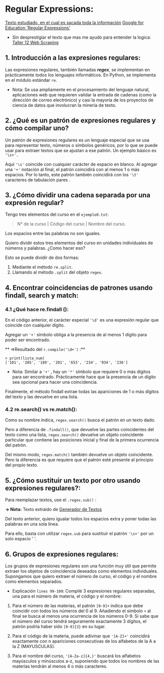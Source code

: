 # Regular Expressions:
[Texto estudiado, en el cual es sacada toda la información](https://docs.python.org/3/library/re.html)
[Google for Education 'Regular Expressions'](https://developers.google.com/edu/python/regular-expressions)

* Sin desprestigiar el texto que mas me ayudo para entender la logica:
[Taller 12 Web Scraping](https://colab.research.google.com/drive/1AGJCOCuo2jxu0bGbKavuJooIOKnW_oNz?usp=sharing)

## 1. Introducción a las expresiones regulares:

Las expresiones regulares, también llamadas ___regex___, se implementan en prácticamente todos los lenguajes informáticos. En Python, se implementa en el módulo estándar `re`.

* Nota:
  Se usa ampliamente en el procesamiento del lenguaje natural, aplicaciones web que requieren validar la entrada de cadenas (como la dirección de correo electrónico) y casi la mayoría de los proyectos de ciencia de datos que involucran la minería de texto.

## 2. ¿Qué es un patrón de expresiones regulares y cómo compilar uno?

Un patrón de expresiones regulares es un lenguaje especial que se usa para representar texto, números o símbolos genéricos, por lo que se puede usar para extraer textos que se ajustan a ese patrón.
Un ejemplo básico es `'\s+'.`

Aquí `'\s'` coincide con cualquier carácter de espacio en blanco. Al agregar una `'+'` notación al final, el patrón coincidirá con al menos 1 o más espacios. Por lo tanto, este patrón también coincidirá con los `'\t'` caracteres de tabulación pares .

## 3. ¿Cómo dividir una cadena separada por una expresión regular?

Tengo tres elementos del curso en el `ejemplo0.txt`:
 > N° de la curso | Código del curso | Nombre del curso. 
 
Los espacios entre las palabras no son iguales.

Quiero dividir estos tres elementos del curso en unidades individuales de números y palabras. ¿Como hacer eso?

Esto se puede dividir de dos formas:
1. Mediante el método `re.split`.
2. Llamando al método `.split` del objeto `regex`.

## 4. Encontrar coincidencias de patrones usando findall, search y match:

### 4.1 ¿Qué hace re.findall ():

En el código anterior, el carácter especial `'\d'` es una expresión regular que coincide con cualquier dígito.

Agregar un `'+'` símbolo obliga a la presencia de al menos 1 dígito para poder ser encontrado.

** =>Resultado del `r.compile('\d+')` :**
  ~~~
  > print(lista_num)
  ['101', '205', '189', '201', '653', '234', '934', '236']
  ~~~

*  Nota:
  Similar a `'+'` , hay un `'*'` símbolo que requiere 0 o más     dígitos para ser encontrado. Prácticamente hace que la    presencia de un dígito sea opcional para hacer una        coincidencia.

  Finalmente, el método findall extrae todas las apariciones de 1 o más dígitos del texto y las devuelve en una lista.

### 4.2 re.search() vs re.match():

Como su nombre indica, `regex.search()` busca el patrón en un texto dado.

Pero a diferencia de `.findall()`, que devuelve las partes coincidentes del texto como una lista, `regex.search()` devuelve un objeto coincidente particular que contiene las posiciones inicial y final de la primera ocurrencia del patrón.

Del mismo modo, `regex.match()` también devuelve un objeto coincidente. Pero la diferencia es que requiere que el patrón esté presente al principio del propio texto.

## 5. ¿Cómo sustituir un texto por otro usando expresiones regulares?:

Para reemplazar textos, use el `.regex.sub()` :

**-> Nota:** Texto extraido de [Generador de Textos](https://www.blindtextgenerator.com/es)

Del texto anterior, quiero igualar todos los espacios extra y poner todas las palabras en una sola línea.

Para ello, basta con utilizar `regex.sub` para sustituir el patrón `'\s+'` por un solo espacio ' '.

## 6. Grupos de expresiones regulares:

Los grupos de expresiones regulares son una función muy útil que permite extraer los objetos de coincidencia deseados como elementos individuales.
Supongamos que quiero extraer el número de curso, el código y el nombre como elementos separados.

* Explicación  `lines 99-109`:
 Compilé 3 expresiones regulares separadas, una para el número de materia, el código y el nombre:

 1. Para el número de las materias, el patrón ``[0-9]+`` indica que debe coincidir con todos los números del 0 al 9. Añadiendo el símbolo ``+`` al final se busca al menos una ocurrencia de los números 0-9. Si sabe que el número del curso tendrá seguramente exactamente 3 dígitos, el patrón podría haber sido ``[0-9]{3}`` en su lugar.
 
 2. Para el código de la materia, puede adivinar que ``'[A-Z]+'`` coincidirá exactamente con n apariciones consecutivas de los alfabetos de la A a la Z (MAYUSCULAS).

 3. Para el nombre del curso, ``'[A-Za-z]{4,}'`` buscará los alfabetos mayúsculos y minúsculos a-z, suponiendo que todos los nombres de las materias tendrán al menos 4 o más caracteres.


